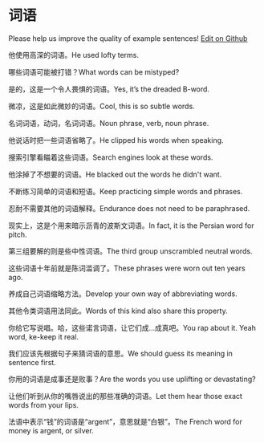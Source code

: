 # 词语

Please help us improve the quality of example sentences! [Edit on Github](https://github.com/jiyushe/jiyu-example-sentence-source/blob/main/chinese/ciyu.md)

<p><span class="chinese">他使用高深的词语。</span><span class="english">He used lofty terms.</span></p>

<p><span class="chinese">哪些词语可能被打错？</span><span class="english">What words can be mistyped?</span></p>

<p><span class="chinese">是的，这是一个令人畏惧的词语。</span><span class="english">Yes, it’s the dreaded B-word.</span></p>

<p><span class="chinese">微凉，这是如此微妙的词语。</span><span class="english">Cool, this is so subtle words.</span></p>

<p><span class="chinese">名词词语，动词，名词词语。</span><span class="english">Noun phrase, verb, noun phrase.</span></p>

<p><span class="chinese">他说话时把一些词语省略了。</span><span class="english">He clipped his words when speaking.</span></p>

<p><span class="chinese">搜索引擎看瞄着这些词语。</span><span class="english">Search engines look at these words.</span></p>

<p><span class="chinese">他涂掉了不想要的词语。</span><span class="english">He blacked out the words he didn't want.</span></p>

<p><span class="chinese">不断练习简单的词语和短语。</span><span class="english">Keep practicing simple words and phrases.</span></p>

<p><span class="chinese">忍耐不需要其他的词语解释。</span><span class="english">Endurance does not need to be paraphrased.</span></p>

<p><span class="chinese">现实上，这是个用来暗示沥青的波斯文词语。</span><span class="english">In fact, it is the Persian word for pitch.</span></p>

<p><span class="chinese">第三组要解的则是些中性词语。</span><span class="english">The third group unscrambled neutral words.</span></p>

<p><span class="chinese">这些词语十年前就是陈词滥调了。</span><span class="english">These phrases were worn out ten years ago.</span></p>

<p><span class="chinese">养成自己词语缩略方法。</span><span class="english">Develop your own way of abbreviating words.</span></p>

<p><span class="chinese">其他令类词语用法同此。</span><span class="english">Words of this kind also share this property.</span></p>

<p><span class="chinese">你给它写说唱。哈，这些诺言词语，让它们成…成真吧。</span><span class="english">You rap about it. Yeah word, ke-keep it real.</span></p>

<p><span class="chinese">我们应该先根据句子来猜词语的意思。</span><span class="english">We should guess its meaning in sentence first.</span></p>

<p><span class="chinese">你用的词语是成事还是败事？</span><span class="english">Are the words you use uplifting or devastating?</span></p>

<p><span class="chinese">让他们听到从你的嘴唇说出的那些准确的词语。</span><span class="english">Let them hear those exact words from your lips.</span></p>

<p><span class="chinese">法语中表示“钱”的词语是“argent”，意思就是“白银”。</span><span class="english">The French word for money is argent, or silver.</span></p>

